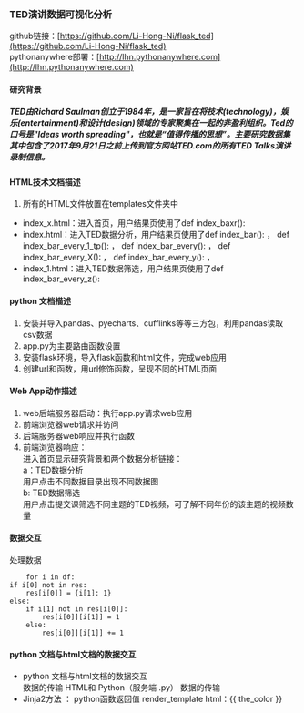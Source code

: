 ### TED演讲数据可视化分析

github链接：[https://github.com/Li-Hong-Ni/flask_ted](https://github.com/Li-Hong-Ni/flask_ted)  
pythonanywhere部署：[http://lhn.pythonanywhere.com](http://lhn.pythonanywhere.com)


#### 研究背景
##### TED由Richard Saulman创立于1984年，是一家旨在将技术(technology)，娱乐(entertainment)和设计(design)领域的专家聚集在一起的非盈利组织。Ted的口号是"Ideas worth spreading"，也就是“值得传播的思想”。主要研究数据集其中包含了2017年9月21日之前上传到官方网站TED.com的所有TED Talks演讲录制信息。  

#### HTML技术文档描述
1. 所有的HTML文件放置在templates文件夹中
- index_x.html：进入首页，用户结果页使用了def index_baxr():
- index.html：进入TED数据分析，用户结果页使用了def index_bar():  ，  def index_bar_every_1_tp():  ，  def index_bar_every():  ，  def index_bar_every_X():  ，  def index_bar_every_y():  ，  
- index_1.html：进入TED数据筛选，用户结果页使用了def index_bar_every_z():


#### python 文档描述
1. 安装并导入pandas、pyecharts、cufflinks等等三方包，利用pandas读取csv数据
2. app.py为主要路由函数设置
3. 安装flask环境，导入flask函数和html文件，完成web应用
4. 创建url和函数，用url修饰函数，呈现不同的HTML页面 
  
#### Web App动作描述  
1. web后端服务器启动：执行app.py请求web应用
2. 前端浏览器web请求并访问
3. 后端服务器web响应并执行函数
4. 前端浏览器响应：  
进入首页显示研究背景和两个数据分析链接：  
a：TED数据分析  
用户点击不同数据目录出现不同数据图  
b: TED数据筛选  
用户点击提交课筛选不同主题的TED视频，可了解不同年份的该主题的视频数量  
#### 数据交互  
处理数据  

        for i in df:
    if i[0] not in res:
        res[i[0]] = {i[1]: 1}
    else:
        if i[1] not in res[i[0]]:
            res[i[0]][i[1]] = 1
        else:
            res[i[0]][i[1]] += 1
#### python 文档与html文档的数据交互
- python 文档与html文档的数据交互  
数据的传输 HTML和 Python（服务端 .py） 数据的传输  
- Jinja2方法 ： python函数返回值 render_template html：{{ the_color }}
